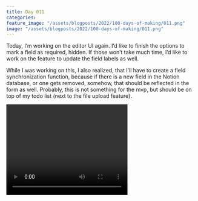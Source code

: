 ```yaml
---
title: Day 011
categories:
feature_image: "/assets/blogposts/2022/100-days-of-making/011.png"
image: "/assets/blogposts/2022/100-days-of-making/011.png"
---
```


Today, I’m working on the editor UI again. I’d like to finish the options to mark a field as required, hidden. If those won’t take much time, I’d like to work on the feature to update the field labels as well.

<!-- more -->

While I was working on this, I also realized, that I’ll have to create a field synchronization function, because if there is a new field in the Notion database, or one gets removed, somehow, that should be reflected in the form as well. Probably, this is not something for the mvp, but should be on top of my todo list (next to the file upload feature).

<video width="320" height="240" controls>
  <source src="/assets/blogposts/2022/100-days-of-making/day-11.mp4" type="video/mp4">
  Your browser does not support the video tag.
</video>